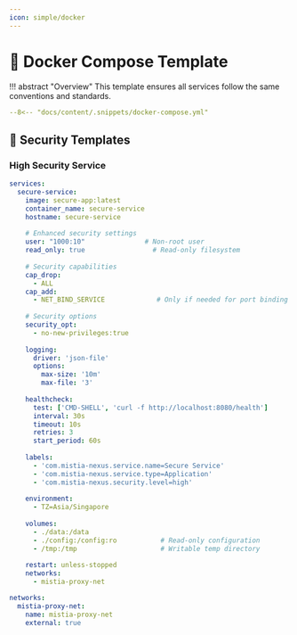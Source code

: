 ```yaml
---
icon: simple/docker
---
```


# 📝 Docker Compose Template

!!! abstract "Overview"
    This template ensures all services follow the same conventions and standards.

```yaml title="docker-compose.yml"
--8<-- "docs/content/.snippets/docker-compose.yml"
```

## 🔐 Security Templates

### High Security Service

```yaml
services:
  secure-service:
    image: secure-app:latest
    container_name: secure-service
    hostname: secure-service
    
    # Enhanced security settings
    user: "1000:10"               # Non-root user
    read_only: true                 # Read-only filesystem
    
    # Security capabilities
    cap_drop:
      - ALL
    cap_add:
      - NET_BIND_SERVICE             # Only if needed for port binding
    
    # Security options
    security_opt:
      - no-new-privileges:true
    
    logging:
      driver: 'json-file'
      options:
        max-size: '10m'
        max-file: '3'
    
    healthcheck:
      test: ['CMD-SHELL', 'curl -f http://localhost:8080/health']
      interval: 30s
      timeout: 10s
      retries: 3
      start_period: 60s
    
    labels:
      - 'com.mistia-nexus.service.name=Secure Service'
      - 'com.mistia-nexus.service.type=Application'
      - 'com.mistia-nexus.security.level=high'
    
    environment:
      - TZ=Asia/Singapore
    
    volumes:
      - ./data:/data
      - ./config:/config:ro           # Read-only configuration
      - /tmp:/tmp                     # Writable temp directory
    
    restart: unless-stopped
    networks:
      - mistia-proxy-net

networks:
  mistia-proxy-net:
    name: mistia-proxy-net
    external: true
```
